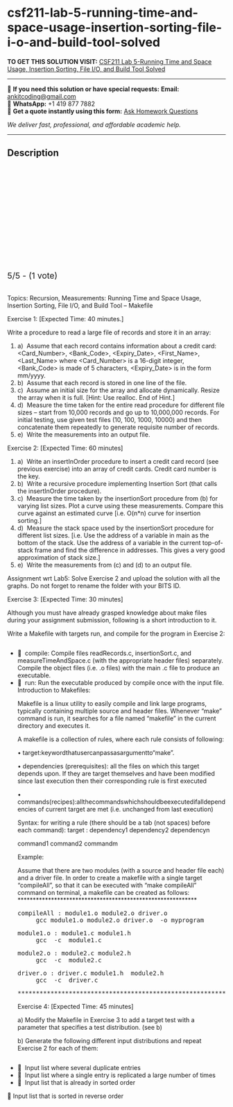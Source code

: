 # csf211-lab-5-running-time-and-space-usage-insertion-sorting-file-i-o-and-build-tool-solved
**TO GET THIS SOLUTION VISIT:** [CSF211 Lab 5-Running Time and Space Usage, Insertion Sorting, File I/O, and Build Tool Solved](https://www.ankitcodinghub.com/product/csf211-lab-5-running-time-and-space-usage-insertion-sorting-file-i-o-and-build-tool-solved/)


---

📩 **If you need this solution or have special requests:** **Email:** ankitcoding@gmail.com  
📱 **WhatsApp:** +1 419 877 7882  
📄 **Get a quote instantly using this form:** [Ask Homework Questions](https://www.ankitcodinghub.com/services/ask-homework-questions/)

*We deliver fast, professional, and affordable academic help.*

---

<h2>Description</h2>



<div class="kk-star-ratings kksr-auto kksr-align-center kksr-valign-top" data-payload="{&quot;align&quot;:&quot;center&quot;,&quot;id&quot;:&quot;91920&quot;,&quot;slug&quot;:&quot;default&quot;,&quot;valign&quot;:&quot;top&quot;,&quot;ignore&quot;:&quot;&quot;,&quot;reference&quot;:&quot;auto&quot;,&quot;class&quot;:&quot;&quot;,&quot;count&quot;:&quot;1&quot;,&quot;legendonly&quot;:&quot;&quot;,&quot;readonly&quot;:&quot;&quot;,&quot;score&quot;:&quot;5&quot;,&quot;starsonly&quot;:&quot;&quot;,&quot;best&quot;:&quot;5&quot;,&quot;gap&quot;:&quot;4&quot;,&quot;greet&quot;:&quot;Rate this product&quot;,&quot;legend&quot;:&quot;5\/5 - (1 vote)&quot;,&quot;size&quot;:&quot;24&quot;,&quot;title&quot;:&quot;CSF211 Lab 5-Running Time and Space Usage, Insertion Sorting, File I\/O, and Build Tool Solved&quot;,&quot;width&quot;:&quot;138&quot;,&quot;_legend&quot;:&quot;{score}\/{best} - ({count} {votes})&quot;,&quot;font_factor&quot;:&quot;1.25&quot;}">

<div class="kksr-stars">

<div class="kksr-stars-inactive">
            <div class="kksr-star" data-star="1" style="padding-right: 4px">


<div class="kksr-icon" style="width: 24px; height: 24px;"></div>
        </div>
            <div class="kksr-star" data-star="2" style="padding-right: 4px">


<div class="kksr-icon" style="width: 24px; height: 24px;"></div>
        </div>
            <div class="kksr-star" data-star="3" style="padding-right: 4px">


<div class="kksr-icon" style="width: 24px; height: 24px;"></div>
        </div>
            <div class="kksr-star" data-star="4" style="padding-right: 4px">


<div class="kksr-icon" style="width: 24px; height: 24px;"></div>
        </div>
            <div class="kksr-star" data-star="5" style="padding-right: 4px">


<div class="kksr-icon" style="width: 24px; height: 24px;"></div>
        </div>
    </div>

<div class="kksr-stars-active" style="width: 138px;">
            <div class="kksr-star" style="padding-right: 4px">


<div class="kksr-icon" style="width: 24px; height: 24px;"></div>
        </div>
            <div class="kksr-star" style="padding-right: 4px">


<div class="kksr-icon" style="width: 24px; height: 24px;"></div>
        </div>
            <div class="kksr-star" style="padding-right: 4px">


<div class="kksr-icon" style="width: 24px; height: 24px;"></div>
        </div>
            <div class="kksr-star" style="padding-right: 4px">


<div class="kksr-icon" style="width: 24px; height: 24px;"></div>
        </div>
            <div class="kksr-star" style="padding-right: 4px">


<div class="kksr-icon" style="width: 24px; height: 24px;"></div>
        </div>
    </div>
</div>


<div class="kksr-legend" style="font-size: 19.2px;">
            5/5 - (1 vote)    </div>
    </div>
<div class="page" title="Page 1">
<div class="layoutArea">
<div class="column">
&nbsp;

Topics: Recursion, Measurements: Running Time and Space Usage, Insertion Sorting, File I/O, and Build Tool – Makefile

Exercise 1: [Expected Time: 40 minutes.]

Write a procedure to read a large file of records and store it in an array:

<ol>
<li>a) &nbsp;Assume that each record contains information about a credit card: &lt;Card_Number&gt;, &lt;Bank_Code&gt;, &lt;Expiry_Date&gt;, &lt;First_Name&gt;, &lt;Last_Name&gt; where &lt;Card_Number&gt; is a 16-digit integer, &lt;Bank_Code&gt; is made of 5 characters, &lt;Expiry_Date&gt; is in the form mm/yyyy.</li>
<li>b) &nbsp;Assume that each record is stored in one line of the file.</li>
<li>c) &nbsp;Assume an initial size for the array and allocate dynamically. Resize the array when it
is full. [Hint: Use realloc. End of Hint.]
</li>
<li>d) &nbsp;Measure the time taken for the entire read procedure for different file sizes – start
from 10,000 records and go up to 10,000,000 records. For initial testing, use given test files (10, 100, 1000, 10000) and then concatenate them repeatedly to generate requisite number of records.
</li>
<li>e) &nbsp;Write the measurements into an output file.</li>
</ol>
Exercise 2: [Expected Time: 60 minutes]

<ol>
<li>a) &nbsp;Write an insertInOrder procedure to insert a credit card record (see previous exercise) into an array of credit cards. Credit card number is the key.</li>
<li>b) &nbsp;Write a recursive procedure implementing Insertion Sort (that calls the insertInOrder procedure).</li>
<li>c) &nbsp;Measure the time taken by the insertionSort procedure from (b) for varying list sizes. Plot a curve using these measurements. Compare this curve against an estimated curve [i.e. O(n*n) curve for insertion sorting.]</li>
<li>d) &nbsp;Measure the stack space used by the insertionSort procedure for different list sizes. [i.e. Use the address of a variable in main as the bottom of the stack. Use the address of a variable in the current top-of-stack frame and find the difference in addresses. This gives a very good approximation of stack size.]</li>
<li>e) &nbsp;Write the measurements from (c) and (d) to an output file.</li>
</ol>
Assignment wrt Lab5: Solve Exercise 2 and upload the solution with all the graphs. Do not forget to rename the folder with your BITS ID.

Exercise 3: [Expected Time: 30 minutes]

Although you must have already grasped knowledge about make files during your assignment submission, following is a short introduction to it.

Write a Makefile with targets run, and compile for the program in Exercise 2:

</div>
</div>
</div>
<div class="page" title="Page 2">
<div class="layoutArea">
<div class="column">
<ul>
<li> &nbsp;compile: Compile files readRecords.c, insertionSort.c, and measureTimeAndSpace.c (with the appropriate header files) separately. Compile the object files (i.e. .o files) with the main .c file to produce an executable.</li>
<li> &nbsp;run: Run the executable produced by compile once with the input file.
Introduction to Makefiles:

Makefile is a linux utility to easily compile and link large programs, typically containing multiple source and header files. Whenever “make” command is run, it searches for a file named “makefile” in the current directory and executes it.

A makefile is a collection of rules, where each rule consists of following:

• target:keywordthatusercanpassasargumentto“make”.

• dependencies (prerequisites): all the files on which this target depends upon. If they are target themselves and have been modified since last execution then their corresponding rule is first executed

• commands(recipes):allthecommandswhichshouldbeexecutedifalldependencies of current target are met (i.e. unchanged from last execution)

Syntax: for writing a rule (there should be a tab (not spaces) before each command): target : dependency1 dependency2 dependencyn

command1 command2 commandm

Example:

Assume that there are two modules (with a source and header file each) and a driver file. In order to create a makefile with a single target “compileAll”, so that it can be executed with “make compileAll” command on terminal, a makefile can be created as follows: ***********************************************************

<pre>compileAll : module1.o module2.o driver.o
     gcc module1.o module2.o driver.o  -o myprogram
</pre>
<pre>module1.o : module1.c module1.h
     gcc  -c  module1.c
</pre>
<pre>module2.o : module2.c module2.h
     gcc  -c  module2.c
</pre>
<pre>driver.o : driver.c module1.h  module2.h
     gcc  -c  driver.c
</pre>
<pre>***********************************************************
</pre>
Exercise 4: [Expected Time: 45 minutes]

a) Modify the Makefile in Exercise 3 to add a target test with a parameter that specifies a test distribution. (see b)

b) Generate the following different input distributions and repeat Exercise 2 for each of them:
</li>
</ul>
</div>
</div>
</div>
<div class="page" title="Page 3">
<div class="layoutArea">
<div class="column">
<ul>
<li> &nbsp;Input list where several duplicate entries</li>
<li> &nbsp;Input list where a single entry is replicated a large number of times</li>
<li> &nbsp;Input list that is already in sorted order</li>
</ul>
 Input list that is sorted in reverse order

</div>
</div>
</div>
